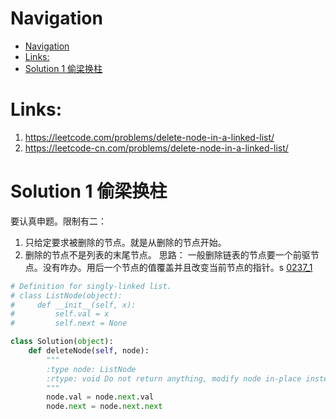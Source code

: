 # Navigation
- [Navigation](#navigation)
- [Links:](#links)
- [Solution 1 偷梁换柱](#solution-1-%e5%81%b7%e6%a2%81%e6%8d%a2%e6%9f%b1)


# Links:
1. https://leetcode.com/problems/delete-node-in-a-linked-list/
2. https://leetcode-cn.com/problems/delete-node-in-a-linked-list/


# Solution 1 偷梁换柱
要认真申题。限制有二：
1. 只给定要求被删除的节点。就是从删除的节点开始。
2. 删除的节点不是列表的末尾节点。
思路：
一般删除链表的节点要一个前驱节点。没有咋办。用后一个节点的值覆盖并且改变当前节点的指针。s
[0237_1](./assets/0237_1.gif)

```python
# Definition for singly-linked list.
# class ListNode(object):
#     def __init__(self, x):
#         self.val = x
#         self.next = None

class Solution(object):
    def deleteNode(self, node):
        """
        :type node: ListNode
        :rtype: void Do not return anything, modify node in-place instead.
        """
        node.val = node.next.val
        node.next = node.next.next
```

